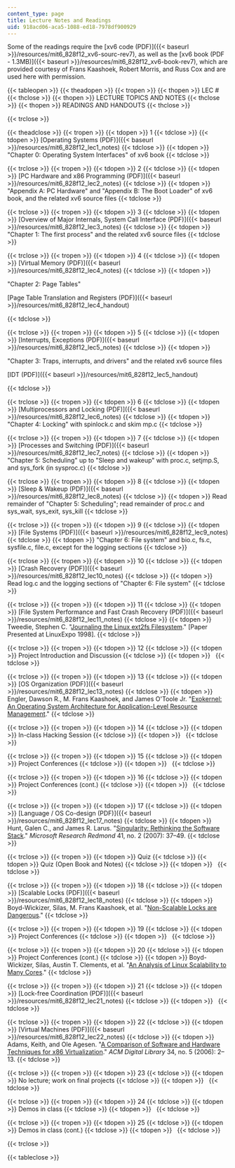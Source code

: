 ```yaml
---
content_type: page
title: Lecture Notes and Readings
uid: 918acd06-aca5-1088-ed18-7978df900929
---
```


Some of the readings require the [xv6 code (PDF)]({{< baseurl >}}/resources/mit6_828f12_xv6-sourc-rev7), as well as the [xv6 book (PDF - 1.3MB)]({{< baseurl >}}/resources/mit6_828f12_xv6-book-rev7), which are provided courtesy of Frans Kaashoek, Robert Morris, and Russ Cox and are used here with permission.

{{< tableopen >}}
{{< theadopen >}}
{{< tropen >}}
{{< thopen >}}
LEC #
{{< thclose >}}
{{< thopen >}}
LECTURE TOPICS AND NOTES
{{< thclose >}}
{{< thopen >}}
READINGS AND HANDOUTS
{{< thclose >}}

{{< trclose >}}

{{< theadclose >}}
{{< tropen >}}
{{< tdopen >}}
1
{{< tdclose >}}
{{< tdopen >}}
[Operating Systems (PDF)]({{< baseurl >}}/resources/mit6_828f12_lec1_notes)
{{< tdclose >}}
{{< tdopen >}}
"Chapter 0: Operating System Interfaces" of xv6 book
{{< tdclose >}}

{{< trclose >}}
{{< tropen >}}
{{< tdopen >}}
2
{{< tdclose >}}
{{< tdopen >}}
[PC Hardware and x86 Programming (PDF)]({{< baseurl >}}/resources/mit6_828f12_lec2_notes)
{{< tdclose >}}
{{< tdopen >}}
"Appendix A: PC Hardware" and "Appendix B: The Boot Loader" of xv6 book, and the related xv6 source files
{{< tdclose >}}

{{< trclose >}}
{{< tropen >}}
{{< tdopen >}}
3
{{< tdclose >}}
{{< tdopen >}}
[Overview of Major Internals, System Call Interface (PDF)]({{< baseurl >}}/resources/mit6_828f12_lec3_notes)
{{< tdclose >}}
{{< tdopen >}}
"Chapter 1: The first process" and the related xv6 source files
{{< tdclose >}}

{{< trclose >}}
{{< tropen >}}
{{< tdopen >}}
4
{{< tdclose >}}
{{< tdopen >}}
[Virtual Memory (PDF)]({{< baseurl >}}/resources/mit6_828f12_lec4_notes)
{{< tdclose >}}
{{< tdopen >}}


"Chapter 2: Page Tables"

[Page Table Translation and Registers (PDF)]({{< baseurl >}}/resources/mit6_828f12_lec4_handout)


{{< tdclose >}}

{{< trclose >}}
{{< tropen >}}
{{< tdopen >}}
5
{{< tdclose >}}
{{< tdopen >}}
[Interrupts, Exceptions (PDF)]({{< baseurl >}}/resources/mit6_828f12_lec5_notes)
{{< tdclose >}}
{{< tdopen >}}


"Chapter 3: Traps, interrupts, and drivers" and the related xv6 source files

[IDT (PDF)]({{< baseurl >}}/resources/mit6_828f12_lec5_handout)


{{< tdclose >}}

{{< trclose >}}
{{< tropen >}}
{{< tdopen >}}
6
{{< tdclose >}}
{{< tdopen >}}
[Multiprocessors and Locking (PDF)]({{< baseurl >}}/resources/mit6_828f12_lec6_notes)
{{< tdclose >}}
{{< tdopen >}}
"Chapter 4: Locking" with spinlock.c and skim mp.c
{{< tdclose >}}

{{< trclose >}}
{{< tropen >}}
{{< tdopen >}}
7
{{< tdclose >}}
{{< tdopen >}}
[Processes and Switching (PDF)]({{< baseurl >}}/resources/mit6_828f12_lec7_notes)
{{< tdclose >}}
{{< tdopen >}}
"Chapter 5: Scheduling" up to "Sleep and wakeup" with proc.c, setjmp.S, and sys\_fork (in sysproc.c)
{{< tdclose >}}

{{< trclose >}}
{{< tropen >}}
{{< tdopen >}}
8
{{< tdclose >}}
{{< tdopen >}}
[Sleep & Wakeup (PDF)]({{< baseurl >}}/resources/mit6_828f12_lec8_notes)
{{< tdclose >}}
{{< tdopen >}}
Read remainder of "Chapter 5: Scheduling"; read remainder of proc.c and sys\_wait, sys\_exit, sys\_kill
{{< tdclose >}}

{{< trclose >}}
{{< tropen >}}
{{< tdopen >}}
9
{{< tdclose >}}
{{< tdopen >}}
[File Systems (PDF)]({{< baseurl >}}/resources/mit6_828f12_lec9_notes)
{{< tdclose >}}
{{< tdopen >}}
"Chapter 6: File system" and bio.c, fs.c, sysfile.c, file.c, except for the logging sections
{{< tdclose >}}

{{< trclose >}}
{{< tropen >}}
{{< tdopen >}}
10
{{< tdclose >}}
{{< tdopen >}}
[Crash Recovery (PDF)]({{< baseurl >}}/resources/mit6_828f12_lec10_notes)
{{< tdclose >}}
{{< tdopen >}}
Read log.c and the logging sections of "Chapter 6: File system"
{{< tdclose >}}

{{< trclose >}}
{{< tropen >}}
{{< tdopen >}}
11
{{< tdclose >}}
{{< tdopen >}}
[File System Performance and Fast Crash Recovery (PDF)]({{< baseurl >}}/resources/mit6_828f12_lec11_notes)
{{< tdclose >}}
{{< tdopen >}}
Tweedie, Stephen C. "[Journaling the Linux ext2fs Filesystem](http://citeseerx.ist.psu.edu/viewdoc/summary?doi=10.1.1.307.9137)." \[Paper Presented at LinuxExpo 1998\].
{{< tdclose >}}

{{< trclose >}}
{{< tropen >}}
{{< tdopen >}}
12
{{< tdclose >}}
{{< tdopen >}}
Project Introduction and Discussion
{{< tdclose >}}
{{< tdopen >}}
 
{{< tdclose >}}

{{< trclose >}}
{{< tropen >}}
{{< tdopen >}}
13
{{< tdclose >}}
{{< tdopen >}}
[OS Organization (PDF)]({{< baseurl >}}/resources/mit6_828f12_lec13_notes)
{{< tdclose >}}
{{< tdopen >}}
Engler, Dawson R., M. Frans Kaashoek, and James O'Toole Jr. "[Exokernel: An Operating System Architecture for Application-Level Resource Management](http://citeseerx.ist.psu.edu/viewdoc/summary?doi=10.1.1.52.2893)."
{{< tdclose >}}

{{< trclose >}}
{{< tropen >}}
{{< tdopen >}}
14
{{< tdclose >}}
{{< tdopen >}}
In-class Hacking Session
{{< tdclose >}}
{{< tdopen >}}
 
{{< tdclose >}}

{{< trclose >}}
{{< tropen >}}
{{< tdopen >}}
15
{{< tdclose >}}
{{< tdopen >}}
Project Conferences
{{< tdclose >}}
{{< tdopen >}}
 
{{< tdclose >}}

{{< trclose >}}
{{< tropen >}}
{{< tdopen >}}
16
{{< tdclose >}}
{{< tdopen >}}
Project Conferences (cont.)
{{< tdclose >}}
{{< tdopen >}}
 
{{< tdclose >}}

{{< trclose >}}
{{< tropen >}}
{{< tdopen >}}
17
{{< tdclose >}}
{{< tdopen >}}
[Language / OS Co-design (PDF)]({{< baseurl >}}/resources/mit6_828f12_lec17_notes)
{{< tdclose >}}
{{< tdopen >}}
Hunt, Galen C., and James R. Larus. "[Singularity: Rethinking the Software Stack](http://dx.doi.org/10.1145/1243418.1243424)." _Microsoft Research Redmond_ 41, no. 2 (2007): 37–49.
{{< tdclose >}}

{{< trclose >}}
{{< tropen >}}
{{< tdopen >}}
Quiz
{{< tdclose >}}
{{< tdopen >}}
Quiz (Open Book and Notes)
{{< tdclose >}}
{{< tdopen >}}
 
{{< tdclose >}}

{{< trclose >}}
{{< tropen >}}
{{< tdopen >}}
18
{{< tdclose >}}
{{< tdopen >}}
[Scalable Locks (PDF)]({{< baseurl >}}/resources/mit6_828f12_lec18_notes)
{{< tdclose >}}
{{< tdopen >}}
Boyd-Wickizer, Silas, M. Frans Kaashoek, et al. "[Non-Scalable Locks are Dangerous](http://citeseerx.ist.psu.edu/viewdoc/summary?doi=10.1.1.261.196)."
{{< tdclose >}}

{{< trclose >}}
{{< tropen >}}
{{< tdopen >}}
19
{{< tdclose >}}
{{< tdopen >}}
Project Conferences
{{< tdclose >}}
{{< tdopen >}}
 
{{< tdclose >}}

{{< trclose >}}
{{< tropen >}}
{{< tdopen >}}
20
{{< tdclose >}}
{{< tdopen >}}
Project Conferences (cont.)
{{< tdclose >}}
{{< tdopen >}}
Boyd-Wickizer, Silas, Austin T. Clements, et al. "[An Analysis of Linux Scalability to Many Cores](http://citeseerx.ist.psu.edu/viewdoc/summary?doi=10.1.1.174.5191)."
{{< tdclose >}}

{{< trclose >}}
{{< tropen >}}
{{< tdopen >}}
21
{{< tdclose >}}
{{< tdopen >}}
[Lock-free Coordination (PDF)]({{< baseurl >}}/resources/mit6_828f12_lec21_notes)
{{< tdclose >}}
{{< tdopen >}}
 
{{< tdclose >}}

{{< trclose >}}
{{< tropen >}}
{{< tdopen >}}
22
{{< tdclose >}}
{{< tdopen >}}
[Virtual Machines (PDF)]({{< baseurl >}}/resources/mit6_828f12_lec22_notes)
{{< tdclose >}}
{{< tdopen >}}
Adams, Keith, and Ole Agesen. "[A Comparison of Software and Hardware Techniques for x86 Virtualization](http://dx.doi.org/10.1145/1168857.1168860)." _ACM Digital Library_ 34, no. 5 (2006): 2–13.
{{< tdclose >}}

{{< trclose >}}
{{< tropen >}}
{{< tdopen >}}
23
{{< tdclose >}}
{{< tdopen >}}
No lecture; work on final projects
{{< tdclose >}}
{{< tdopen >}}
 
{{< tdclose >}}

{{< trclose >}}
{{< tropen >}}
{{< tdopen >}}
24
{{< tdclose >}}
{{< tdopen >}}
Demos in class
{{< tdclose >}}
{{< tdopen >}}
 
{{< tdclose >}}

{{< trclose >}}
{{< tropen >}}
{{< tdopen >}}
25
{{< tdclose >}}
{{< tdopen >}}
Demos in class (cont.)
{{< tdclose >}}
{{< tdopen >}}
 
{{< tdclose >}}

{{< trclose >}}

{{< tableclose >}}